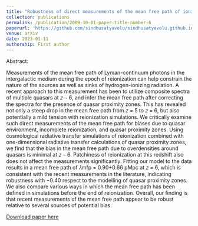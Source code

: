 ```yaml
---
title: "Robustness of direct measurements of the mean free path of ionizing photons in the epoch of reionization"
collection: publications
permalink: /publication/2009-10-01-paper-title-number-6
paperurl: 'https://github.com/sindhusatyavolu/sindhusatyavolu.github.io/blob/master/My_papers/2311.06344.pdf'
venue: arXiv
date: 2023-01-11
authorship: First author
---
```

Abstract:

Measurements of the mean free path of Lyman-continuum photons in the intergalactic medium during the epoch of reionization
can help constrain the nature of the sources as well as sinks of hydrogen-ionizing radiation. A recent approach to this measurement
has been to utilize composite spectra of multiple quasars at 𝑧 ∼ 6, and infer the mean free path after correcting the spectra for
the presence of quasar proximity zones. This has revealed not only a steep drop in the mean free path from 𝑧 = 5 to 𝑧 = 6, but
also potentially a mild tension with reionization simulations. We critically examine such direct measurements of the mean free
path for biases due to quasar environment, incomplete reionization, and quasar proximity zones. Using cosmological radiative
transfer simulations of reionization combined with one-dimensional radiative transfer calculations of quasar proximity zones,
we find that the bias in the mean free path due to overdensities around quasars is minimal at 𝑧 ∼ 6. Patchiness of reionization
at this redshift also does not affect the measurements significantly. Fitting our model to the data results in a mean free path of
𝜆mfp = 0.90+0.66 pMpc at 𝑧 = 6, which is consistent with the recent measurements in the literature, indicating robustness with −0.40
respect to the modelling of quasar proximity zones. We also compare various ways in which the mean free path has been defined in simulations before the end of reionization. Overall, our finding is that recent measurements of the mean free path appear to be robust relative to several sources of potential bias.

[Download paper here](http://sindhusatyavolu.github.io/My_papers/stad729.pdf)
